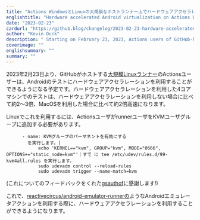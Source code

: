 ```yaml
---
title: "Actions WindowsとLinuxの大規模なホストランナー上でハードウェアアクセラレーションによるAndroidの仮想化"
englishtitle: "Hardware accelerated Android virtualization on Actions Windows and Linux larger hosted runners"
date: "2023-02-23"
cardurl: "https://github.blog/changelog/2023-02-23-hardware-accelerated-android-virtualization-on-actions-windows-and-linux-larger-hosted-runners"
author: "Kevin Duck"
description: " Starting on February 23, 2023, Actions users of GitHub-hosted larger Linux runners will be able to make use of hardware acceleration for Android testing. Testing on a 4-core machine with hardware acceleration is around 2-3 times faster than not using hardware acceleration and around 2 times faster than using MacOS.  To make use of this on Linux, Actions users will need to add the runner user to the KVM user group  - name: Enable KVM group perms  run: |  echo 'KERNEL=="kvm", GROUP="kvm", MODE="0666", OPTIONS+="static_node=kvm"' | sudo tee /etc/udev/rules.d/99-kvm4all.rules  sudo udevadm control --reload-rules  sudo udevadm trigger --name-match=kvm  (Thank you gsauthof for the feedback on this!)  You will then be able to make use of hardware acceleration when making use of Android emulator actions such as reactivecircus/android-emulator-runner .  "
coverimage: ""
englishsummary: ""
summary: ""
---
```


<p>2023年2月23日より、GitHubがホストする<a href="https://docs.github.com/en/actions/using-github-hosted-runners/using-larger-runners">大規模Linuxランナー</a>のActionsユーザーは、Androidのテストにハードウェアアクセラレーションを利用することができるようになる予定です。ハードウェアアクセラレーションを利用した4コアマシンでのテストは、ハードウェアアクセラレーションを利用しない場合に比べて約2〜3倍、MacOSを利用した場合に比べて約2倍高速になります。</p>
<p>Linuxでこれを利用するには、ActionsユーザがrunnerユーザをKVMユーザグループに追加する必要があります。</p>
<pre><code>      - name: KVMグループのパーマネントを有効にする
        を実行します。|
            echo 'KERNEL==&quot;kvm&quot;, GROUP=&quot;kvm&quot;, MODE=&quot;0666&quot;, OPTIONS+=&quot;static_node=kvm&quot;'｜すで に tee /etc/udev/rules.d/99-kvm4all.rules を実行します。
            sudo udevadm control --reload-rules
            sudo udevadm trigger --name-match=kvm</code></pre>
<p>(これについてのフィードバックをくれた<a href="https://github.com/gsauthof">gsauthof</a>に感謝します!)</p>
<p>これで、<a href="http://github.com/reactivecircus/android-emulator-runner">reactivecircus/android-emulator-runnerの</a>ようなAndroidエミュレータアクションを利用する際に、ハードウェアアクセラレーションを利用することができるようになります。</p>


